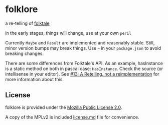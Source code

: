# folklore

a re-telling of [folktale](https://folktale.origamitower.com)

in the early stages, things will change, use at your own `peril`

Currently `Maybe` and `Result` are implemented and reasonably stable. Still, minor version bumps may break things. Use `~` in your `package.json` to avoid breaking changes.

There are some differences from Folktale's API. As an example, hasInstance is a static method on both in pascal case: `HasInstance`. Check the source (or intellisense in your editor). See [#13: A Retelling, not a reimplementation](https://github.com/cassiecascade/folklore/issues/13) for more information about this.

## License

folklore is provided under the [Mozilla Public License 2.0](https://mozilla.org/MPL/2.0/).

A copy of the MPLv2 is included [license.md](/license.md) file for convenience.
